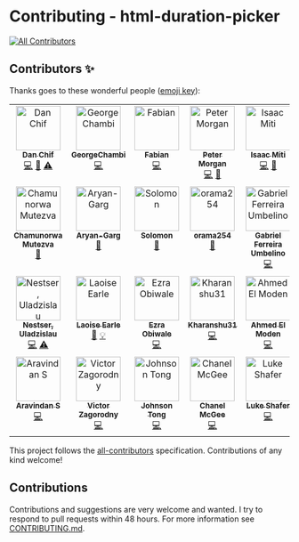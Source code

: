 # Contributing - html-duration-picker

<!-- ALL-CONTRIBUTORS-BADGE:START - Do not remove or modify this section -->
[![All Contributors](https://img.shields.io/badge/all_contributors-26-orange.svg?style=flat-square)](#contributors-)
<!-- ALL-CONTRIBUTORS-BADGE:END -->

## Contributors ✨

Thanks goes to these wonderful people ([emoji key](https://allcontributors.org/docs/en/emoji-key)):

<!-- ALL-CONTRIBUTORS-LIST:START - Do not remove or modify this section -->
<!-- prettier-ignore-start -->
<!-- markdownlint-disable -->
<table>
  <tbody>
    <tr>
      <td align="center" valign="top" width="14.28%"><a href="http://danielchif.dev"><img src="https://avatars0.githubusercontent.com/u/47924887?v=4?s=80" width="80px;" alt="Dan Chif"/><br /><sub><b>Dan Chif</b></sub></a><br /><a href="https://github.com/nadchif/html-duration-picker.js/commits?author=nadchif" title="Code">💻</a> <a href="#maintenance-nadchif" title="Maintenance">🚧</a> <a href="https://github.com/nadchif/html-duration-picker.js/commits?author=nadchif" title="Tests">⚠️</a></td>
      <td align="center" valign="top" width="14.28%"><a href="https://github.com/GeorgeChambi"><img src="https://avatars0.githubusercontent.com/u/11294874?v=4?s=80" width="80px;" alt="GeorgeChambi"/><br /><sub><b>GeorgeChambi</b></sub></a><br /><a href="https://github.com/nadchif/html-duration-picker.js/commits?author=GeorgeChambi" title="Code">💻</a></td>
      <td align="center" valign="top" width="14.28%"><a href="https://github.com/fsuffieldcode"><img src="https://avatars2.githubusercontent.com/u/46655131?v=4?s=80" width="80px;" alt="Fabian"/><br /><sub><b>Fabian</b></sub></a><br /><a href="https://github.com/nadchif/html-duration-picker.js/commits?author=fsuffieldcode" title="Code">💻</a></td>
      <td align="center" valign="top" width="14.28%"><a href="https://1080peter.com"><img src="https://avatars1.githubusercontent.com/u/22879182?v=4?s=80" width="80px;" alt="Peter Morgan"/><br /><sub><b>Peter Morgan</b></sub></a><br /><a href="https://github.com/nadchif/html-duration-picker.js/commits?author=PeterMorganGH" title="Code">💻</a> <a href="https://github.com/nadchif/html-duration-picker.js/commits?author=PeterMorganGH" title="Documentation">📖</a></td>
      <td align="center" valign="top" width="14.28%"><a href="https://ikayz.github.io/"><img src="https://avatars1.githubusercontent.com/u/31007212?v=4?s=80" width="80px;" alt="Isaac Miti"/><br /><sub><b>Isaac Miti</b></sub></a><br /><a href="https://github.com/nadchif/html-duration-picker.js/commits?author=ikayz" title="Code">💻</a> <a href="https://github.com/nadchif/html-duration-picker.js/commits?author=ikayz" title="Documentation">📖</a></td>
      <td align="center" valign="top" width="14.28%"><a href="https://github.com/daganomri"><img src="https://avatars1.githubusercontent.com/u/23617146?v=4?s=80" width="80px;" alt="Omri Dagan"/><br /><sub><b>Omri Dagan</b></sub></a><br /><a href="https://github.com/nadchif/html-duration-picker.js/commits?author=daganomri" title="Code">💻</a></td>
      <td align="center" valign="top" width="14.28%"><a href="https://seamminex.wixsite.com/seamminex"><img src="https://avatars2.githubusercontent.com/u/33375179?v=4?s=80" width="80px;" alt="jasmap"/><br /><sub><b>jasmap</b></sub></a><br /><a href="https://github.com/nadchif/html-duration-picker.js/commits?author=jasmap" title="Code">💻</a></td>
    </tr>
    <tr>
      <td align="center" valign="top" width="14.28%"><a href="http://emailto: ckmutezva@gmail.com"><img src="https://avatars2.githubusercontent.com/u/40114498?v=4?s=80" width="80px;" alt="Chamunorwa Mutezva"/><br /><sub><b>Chamunorwa Mutezva</b></sub></a><br /><a href="https://github.com/nadchif/html-duration-picker.js/commits?author=ChamuMutezva" title="Documentation">📖</a></td>
      <td align="center" valign="top" width="14.28%"><a href="https://github.com/Aryan-Garg"><img src="https://avatars3.githubusercontent.com/u/54898594?v=4?s=80" width="80px;" alt="Aryan-Garg"/><br /><sub><b>Aryan-Garg</b></sub></a><br /><a href="https://github.com/nadchif/html-duration-picker.js/commits?author=Aryan-Garg" title="Documentation">📖</a></td>
      <td align="center" valign="top" width="14.28%"><a href="https://twitter.com/gbsolomon1"><img src="https://avatars0.githubusercontent.com/u/55158465?v=4?s=80" width="80px;" alt="Solomon"/><br /><sub><b>Solomon</b></sub></a><br /><a href="https://github.com/nadchif/html-duration-picker.js/commits?author=Solomon403" title="Documentation">📖</a></td>
      <td align="center" valign="top" width="14.28%"><a href="https://twitter.com/ramaspeaksdev"><img src="https://avatars1.githubusercontent.com/u/50571688?v=4?s=80" width="80px;" alt="orama254"/><br /><sub><b>orama254</b></sub></a><br /><a href="https://github.com/nadchif/html-duration-picker.js/commits?author=orama254" title="Documentation">📖</a></td>
      <td align="center" valign="top" width="14.28%"><a href="https://github.com/GabrielUmbelino"><img src="https://avatars3.githubusercontent.com/u/22249994?v=4?s=80" width="80px;" alt="Gabriel Ferreira Umbelino"/><br /><sub><b>Gabriel Ferreira Umbelino</b></sub></a><br /><a href="https://github.com/nadchif/html-duration-picker.js/commits?author=GabrielUmbelino" title="Code">💻</a></td>
      <td align="center" valign="top" width="14.28%"><a href="https://github.com/meisty"><img src="https://avatars1.githubusercontent.com/u/7602996?v=4?s=80" width="80px;" alt="Shaun Dixon"/><br /><sub><b>Shaun Dixon</b></sub></a><br /><a href="https://github.com/nadchif/html-duration-picker.js/commits?author=meisty" title="Documentation">📖</a></td>
      <td align="center" valign="top" width="14.28%"><a href="https://github.com/jkreller"><img src="https://avatars0.githubusercontent.com/u/33465273?v=4?s=80" width="80px;" alt="julionz"/><br /><sub><b>julionz</b></sub></a><br /><a href="https://github.com/nadchif/html-duration-picker.js/commits?author=jkreller" title="Code">💻</a> <a href="#ideas-jkreller" title="Ideas, Planning, & Feedback">🤔</a></td>
    </tr>
    <tr>
      <td align="center" valign="top" width="14.28%"><a href="https://github.com/Vlad160"><img src="https://avatars0.githubusercontent.com/u/21972165?v=4?s=80" width="80px;" alt="Nestser, Uladzislau"/><br /><sub><b>Nestser, Uladzislau</b></sub></a><br /><a href="https://github.com/nadchif/html-duration-picker.js/commits?author=Vlad160" title="Code">💻</a> <a href="https://github.com/nadchif/html-duration-picker.js/commits?author=Vlad160" title="Tests">⚠️</a></td>
      <td align="center" valign="top" width="14.28%"><a href="https://github.com/laoiseearle"><img src="https://avatars2.githubusercontent.com/u/19372021?v=4?s=80" width="80px;" alt="Laoise Earle"/><br /><sub><b>Laoise Earle</b></sub></a><br /><a href="https://github.com/nadchif/html-duration-picker.js/commits?author=laoiseearle" title="Documentation">📖</a> <a href="#example-laoiseearle" title="Examples">💡</a></td>
      <td align="center" valign="top" width="14.28%"><a href="https://github.com/ezra-obiwale"><img src="https://avatars1.githubusercontent.com/u/2762623?v=4?s=80" width="80px;" alt="Ezra Obiwale"/><br /><sub><b>Ezra Obiwale</b></sub></a><br /><a href="https://github.com/nadchif/html-duration-picker.js/commits?author=ezra-obiwale" title="Code">💻</a></td>
      <td align="center" valign="top" width="14.28%"><a href="https://github.com/Kharanshu31"><img src="https://avatars3.githubusercontent.com/u/63278591?v=4?s=80" width="80px;" alt="Kharanshu31"/><br /><sub><b>Kharanshu31</b></sub></a><br /><a href="https://github.com/nadchif/html-duration-picker.js/commits?author=Kharanshu31" title="Code">💻</a></td>
      <td align="center" valign="top" width="14.28%"><a href="https://github.com/Herz3h"><img src="https://avatars3.githubusercontent.com/u/1900696?v=4?s=80" width="80px;" alt="Ahmed El Moden"/><br /><sub><b>Ahmed El Moden</b></sub></a><br /><a href="https://github.com/nadchif/html-duration-picker.js/commits?author=Herz3h" title="Code">💻</a></td>
      <td align="center" valign="top" width="14.28%"><a href="http://www.allistermoon.com"><img src="https://avatars2.githubusercontent.com/u/8443638?v=4?s=80" width="80px;" alt="Allister"/><br /><sub><b>Allister</b></sub></a><br /><a href="https://github.com/nadchif/html-duration-picker.js/commits?author=AlyxMoon" title="Code">💻</a></td>
      <td align="center" valign="top" width="14.28%"><a href="https://github.com/Pointotech"><img src="https://avatars1.githubusercontent.com/u/60492627?v=4?s=80" width="80px;" alt="Pointotech"/><br /><sub><b>Pointotech</b></sub></a><br /><a href="#infra-Pointotech" title="Infrastructure (Hosting, Build-Tools, etc)">🚇</a></td>
    </tr>
    <tr>
      <td align="center" valign="top" width="14.28%"><a href="http://www.linkedin.com/in/aravindansakthivel"><img src="https://avatars1.githubusercontent.com/u/59511858?v=4?s=80" width="80px;" alt="Aravindan S"/><br /><sub><b>Aravindan S</b></sub></a><br /><a href="https://github.com/nadchif/html-duration-picker.js/commits?author=aravindsakthivel" title="Code">💻</a></td>
      <td align="center" valign="top" width="14.28%"><a href="https://twitter.com/vittoriuz/"><img src="https://avatars.githubusercontent.com/u/3304167?v=4?s=80" width="80px;" alt="Victor Zagorodny"/><br /><sub><b>Victor Zagorodny</b></sub></a><br /><a href="https://github.com/nadchif/html-duration-picker.js/commits?author=vittorius" title="Code">💻</a></td>
      <td align="center" valign="top" width="14.28%"><a href="https://github.com/longtongj28"><img src="https://avatars.githubusercontent.com/u/42697600?v=4?s=80" width="80px;" alt="Johnson Tong"/><br /><sub><b>Johnson Tong</b></sub></a><br /><a href="https://github.com/nadchif/html-duration-picker.js/commits?author=longtongj28" title="Code">💻</a></td>
      <td align="center" valign="top" width="14.28%"><a href="https://github.com/cmcgee0308"><img src="https://avatars.githubusercontent.com/u/99448395?v=4?s=80" width="80px;" alt="Chanel McGee"/><br /><sub><b>Chanel McGee</b></sub></a><br /><a href="https://github.com/nadchif/html-duration-picker.js/commits?author=cmcgee0308" title="Code">💻</a></td>
      <td align="center" valign="top" width="14.28%"><a href="https://www.lukeshafer.com"><img src="https://avatars.githubusercontent.com/u/35978568?v=4?s=80" width="80px;" alt="Luke Shafer"/><br /><sub><b>Luke Shafer</b></sub></a><br /><a href="https://github.com/nadchif/html-duration-picker.js/commits?author=lukeshafer" title="Code">💻</a></td>
      <td align="center" valign="top" width="14.28%"><a href="https://github.com/wyntonfranklin"><img src="https://avatars.githubusercontent.com/u/30404746?v=4?s=80" width="80px;" alt="Wynton Franklin"/><br /><sub><b>Wynton Franklin</b></sub></a><br /><a href="https://github.com/nadchif/html-duration-picker.js/commits?author=wyntonfranklin" title="Code">💻</a></td>
    </tr>
  </tbody>
</table>

<!-- markdownlint-restore -->
<!-- prettier-ignore-end -->

<!-- ALL-CONTRIBUTORS-LIST:END -->

This project follows the [all-contributors](https://github.com/all-contributors/all-contributors) specification. Contributions of any kind welcome!

## Contributions

Contributions and suggestions are very welcome and wanted. I try to respond to pull requests within 48 hours. For more information see [CONTRIBUTING.md](https://github.com/nadchif/html-duration-picker.js/blob/master/CONTRIBUTING.md).
